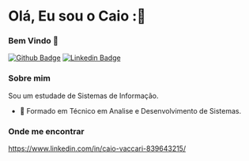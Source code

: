 # Olá, Eu sou o Caio :👋

### Bem Vindo 👋
[![Github Badge](https://img.shields.io/badge/-Github-000?style=flat-square&logo=Github&logoColor=white&link=https://github.com/OzzyCV)](https://github.com/OzzyCV)
[![Linkedin Badge](https://img.shields.io/badge/-LinkedIn-blue?style=flat-square&logo=Linkedin&logoColor=white&link=https://www.linkedin.com/in/caio-vaccari-839643215/)](hhttps://www.linkedin.com/in/caio-vaccari-839643215/)

### Sobre mim 

Sou um estudade de Sistemas de Informação.
- 🔭 Formado em Técnico em Analise e Desenvolvimento de Sistemas.

### Onde me encontrar 

https://www.linkedin.com/in/caio-vaccari-839643215/
